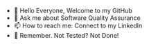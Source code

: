 - 👋 Hello Everyone, Welcome to my GitHub
- 💬 Ask me about Software Quality Assurance
- 📫 How to reach me: Connect to my LinkedIn
- 📌 Remember. Not Tested? Not Done!
